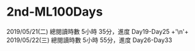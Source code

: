 # 2nd-ML100Days


2019/05/21(二) 總閱讀時數 5小時 35分，進度 Day19-Day25 +'\n'+
2019/05/22(三) 總閱讀時數 5小時 55分，進度 Day26-Day33
